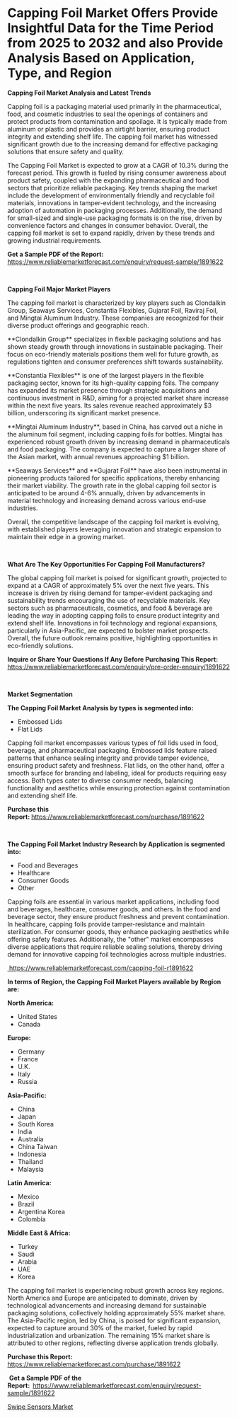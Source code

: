 <p><h1>Capping Foil Market Offers Provide Insightful Data for the Time Period from 2025 to 2032 and also Provide Analysis Based on Application, Type, and Region</h1></p><p><strong>Capping Foil Market Analysis and Latest Trends</strong></p>
<p><p>Capping foil is a packaging material used primarily in the pharmaceutical, food, and cosmetic industries to seal the openings of containers and protect products from contamination and spoilage. It is typically made from aluminum or plastic and provides an airtight barrier, ensuring product integrity and extending shelf life. The capping foil market has witnessed significant growth due to the increasing demand for effective packaging solutions that ensure safety and quality.</p><p>The Capping Foil Market is expected to grow at a CAGR of 10.3% during the forecast period. This growth is fueled by rising consumer awareness about product safety, coupled with the expanding pharmaceutical and food sectors that prioritize reliable packaging. Key trends shaping the market include the development of environmentally friendly and recyclable foil materials, innovations in tamper-evident technology, and the increasing adoption of automation in packaging processes. Additionally, the demand for small-sized and single-use packaging formats is on the rise, driven by convenience factors and changes in consumer behavior. Overall, the capping foil market is set to expand rapidly, driven by these trends and growing industrial requirements.</p></p>
<p><strong>Get a Sample PDF of the Report:&nbsp;</strong> <a href="https://www.reliablemarketforecast.com/enquiry/request-sample/1891622?utm_campaign=3549&utm_medium=2&utm_source=Github&utm_content=ia&utm_term=28032025&utm_id=capping-foil">https://www.reliablemarketforecast.com/enquiry/request-sample/1891622</a></p>
<p>&nbsp;</p>
<p><strong>Capping Foil Major Market Players</strong></p>
<p><p>The capping foil market is characterized by key players such as Clondalkin Group, Seaways Services, Constantia Flexibles, Gujarat Foil, Raviraj Foil, and Mingtai Aluminum Industry. These companies are recognized for their diverse product offerings and geographic reach.</p><p>**Clondalkin Group** specializes in flexible packaging solutions and has shown steady growth through innovations in sustainable packaging. Their focus on eco-friendly materials positions them well for future growth, as regulations tighten and consumer preferences shift towards sustainability.</p><p>**Constantia Flexibles** is one of the largest players in the flexible packaging sector, known for its high-quality capping foils. The company has expanded its market presence through strategic acquisitions and continuous investment in R&D, aiming for a projected market share increase within the next five years. Its sales revenue reached approximately $3 billion, underscoring its significant market presence.</p><p>**Mingtai Aluminum Industry**, based in China, has carved out a niche in the aluminum foil segment, including capping foils for bottles. Mingtai has experienced robust growth driven by increasing demand in pharmaceuticals and food packaging. The company is expected to capture a larger share of the Asian market, with annual revenues approaching $1 billion.</p><p>**Seaways Services** and **Gujarat Foil** have also been instrumental in pioneering products tailored for specific applications, thereby enhancing their market viability. The growth rate in the global capping foil sector is anticipated to be around 4-6% annually, driven by advancements in material technology and increasing demand across various end-use industries.</p><p>Overall, the competitive landscape of the capping foil market is evolving, with established players leveraging innovation and strategic expansion to maintain their edge in a growing market.</p></p>
<p>&nbsp;</p>
<p><strong>What Are The Key Opportunities For Capping Foil Manufacturers?</strong></p>
<p><p>The global capping foil market is poised for significant growth, projected to expand at a CAGR of approximately 5% over the next five years. This increase is driven by rising demand for tamper-evident packaging and sustainability trends encouraging the use of recyclable materials. Key sectors such as pharmaceuticals, cosmetics, and food & beverage are leading the way in adopting capping foils to ensure product integrity and extend shelf life. Innovations in foil technology and regional expansions, particularly in Asia-Pacific, are expected to bolster market prospects. Overall, the future outlook remains positive, highlighting opportunities in eco-friendly solutions.</p></p>
<p><strong>Inquire or Share Your Questions If Any Before Purchasing This Report:</strong> <a href="https://www.reliablemarketforecast.com/enquiry/pre-order-enquiry/1891622?utm_campaign=3549&utm_medium=2&utm_source=Github&utm_content=ia&utm_term=28032025&utm_id=capping-foil">https://www.reliablemarketforecast.com/enquiry/pre-order-enquiry/1891622</a></p>
<p>&nbsp;</p>
<p><strong>Market Segmentation</strong></p>
<p><strong>The Capping Foil Market Analysis by types is segmented into:</strong></p>
<p><ul><li>Embossed Lids</li><li>Flat Lids</li></ul></p>
<p><p>Capping foil market encompasses various types of foil lids used in food, beverage, and pharmaceutical packaging. Embossed lids feature raised patterns that enhance sealing integrity and provide tamper evidence, ensuring product safety and freshness. Flat lids, on the other hand, offer a smooth surface for branding and labeling, ideal for products requiring easy access. Both types cater to diverse consumer needs, balancing functionality and aesthetics while ensuring protection against contamination and extending shelf life.</p></p>
<p><strong>Purchase this Report:&nbsp;</strong><a href="https://www.reliablemarketforecast.com/purchase/1891622?utm_campaign=3549&utm_medium=2&utm_source=Github&utm_content=ia&utm_term=28032025&utm_id=capping-foil">https://www.reliablemarketforecast.com/purchase/1891622</a></p>
<p>&nbsp;</p>
<p><strong>The Capping Foil Market Industry Research by Application is segmented into:</strong></p>
<p><ul><li>Food and Beverages</li><li>Healthcare</li><li>Consumer Goods</li><li>Other</li></ul></p>
<p><p>Capping foils are essential in various market applications, including food and beverages, healthcare, consumer goods, and others. In the food and beverage sector, they ensure product freshness and prevent contamination. In healthcare, capping foils provide tamper-resistance and maintain sterilization. For consumer goods, they enhance packaging aesthetics while offering safety features. Additionally, the "other" market encompasses diverse applications that require reliable sealing solutions, thereby driving demand for innovative capping foil technologies across multiple industries.</p></p>
<p><a href="https://www.reliablemarketforecast.com/capping-foil-r1891622?utm_campaign=3549&utm_medium=2&utm_source=Github&utm_content=ia&utm_term=28032025&utm_id=capping-foil">&nbsp;https://www.reliablemarketforecast.com/capping-foil-r1891622</a></p>
<p><strong>In terms of Region, the Capping Foil Market Players available by Region are:</strong></p>
<p>
    <p> <strong> North America: </strong>
        <ul>
            <li>United States</li>
            <li>Canada</li>
        </ul>
        </p> 
    <p> <strong> Europe: </strong>
        <ul>
            <li>Germany</li>
            <li>France</li>
            <li>U.K.</li>
            <li>Italy</li>
            <li>Russia</li>
        </ul>
        </p> 
    <p> <strong> Asia-Pacific: </strong>
        <ul>
            <li>China</li>
            <li>Japan</li>
            <li>South Korea</li>
            <li>India</li>
            <li>Australia</li>
            <li>China Taiwan</li>
            <li>Indonesia</li>
            <li>Thailand</li>
            <li>Malaysia</li>
        </ul>
        </p> 
    <p> <strong> Latin America: </strong>
        <ul>
            <li>Mexico</li>
            <li>Brazil</li>
            <li>Argentina Korea</li>
            <li>Colombia</li>
        </ul>
        </p> 
    <p> <strong> Middle East & Africa: </strong>
        <ul>
            <li>Turkey</li>
            <li>Saudi</li>
            <li>Arabia</li>
            <li>UAE</li>
            <li>Korea</li>
        </ul>
    </p>
    </p>
<p><p>The capping foil market is experiencing robust growth across key regions. North America and Europe are anticipated to dominate, driven by technological advancements and increasing demand for sustainable packaging solutions, collectively holding approximately 55% market share. The Asia-Pacific region, led by China, is poised for significant expansion, expected to capture around 30% of the market, fueled by rapid industrialization and urbanization. The remaining 15% market share is attributed to other regions, reflecting diverse application trends globally.</p></p>
<p><strong>Purchase this Report: </strong><a href="https://www.reliablemarketforecast.com/purchase/1891622?utm_campaign=3549&utm_medium=2&utm_source=Github&utm_content=ia&utm_term=28032025&utm_id=capping-foil">https://www.reliablemarketforecast.com/purchase/1891622</a></p>
<p>&nbsp;<strong>Get a Sample PDF of the Report:&nbsp;&nbsp;</strong><a href="https://www.reliablemarketforecast.com/enquiry/request-sample/1891622?utm_campaign=3549&utm_medium=2&utm_source=Github&utm_content=ia&utm_term=28032025&utm_id=capping-foil">https://www.reliablemarketforecast.com/enquiry/request-sample/1891622</a></p>
<p><strong></strong></p>
<p><p><a href="https://github.com/mehakmiamid1/Market-Research-Report-List-1/blob/main/swipe-sensors-market.md?utm_campaign=3549&utm_medium=2&utm_source=Github&utm_content=ia&utm_term=28032025&utm_id=capping-foil">Swipe Sensors Market</a></p></p>